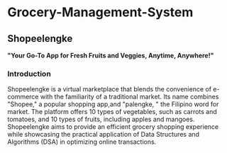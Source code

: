# Grocery-Management-System

## Shopeelengke
<strong>"Your Go-To App for Fresh Fruits and Veggies, Anytime, Anywhere!"</strong>

### Introduction
Shopeelengke is a virtual marketplace that blends the convenience of e-commerce with the familiarity of a traditional market. Its name combines "Shopee," a popular shopping app,and "palengke, " the Filipino word for market. The platform offers 10 types of vegetables, such as carrots and tomatoes, and 10 types of fruits, including apples and mangoes. Shopeelengke aims to provide an efficient grocery shopping experience while showcasing the practical application of Data Structures and Algorithms (DSA) in optimizing online transactions.
